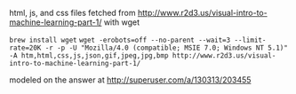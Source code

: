 html, js, and css files fetched from http://www.r2d3.us/visual-intro-to-machine-learning-part-1/ with wget

`brew install wget`
`wget -erobots=off --no-parent --wait=3 --limit-rate=20K -r -p -U "Mozilla/4.0 (compatible; MSIE 7.0; Windows NT 5.1)" -A htm,html,css,js,json,gif,jpeg,jpg,bmp http://www.r2d3.us/visual-intro-to-machine-learning-part-1/`

modeled on the answer at http://superuser.com/a/130313/203455
